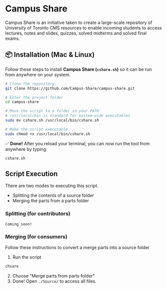 # Campus Share

Campus Share is an initiative taken to create a large-scale repository of University of Toronto CMS resources to enable incoming students to access lectures, notes and slides, quizzes, solved midterms and solved final exams.

## 📦 Installation (Mac & Linux)

Follow these steps to install **Campus Share (`cshare.sh`)** so it can be run from anywhere on your system.

```bash
# Clone the repository
git clone https://github.com/Campus-Share/campus-share.git

# Enter the project folder
cd campus-share

# Move the script to a folder in your PATH
# /usr/local/bin is standard for system-wide executables
sudo mv cshare.sh /usr/local/bin/cshare.sh

# Make the script executable
sudo chmod +x /usr/local/bin/cshare.sh
```

✅ **Done!** After you reload your terminal, you can now run the tool from anywhere by typing:

```bash
cshare.sh
```

## Script Execution

There are two modes to executing this script.

- Splitting the contents of a source folder
- Merging the parts from a parts folder

### Splitting (for contributors)

`Coming soon!`

### Merging (for consumers)

Follow these instructions to convert a merge parts into a source folder

1. Run the script

```bash
chsare
```

2. Choose "Merge parts from parts folder"
3. Done! Open `./Source/` to access all files.
